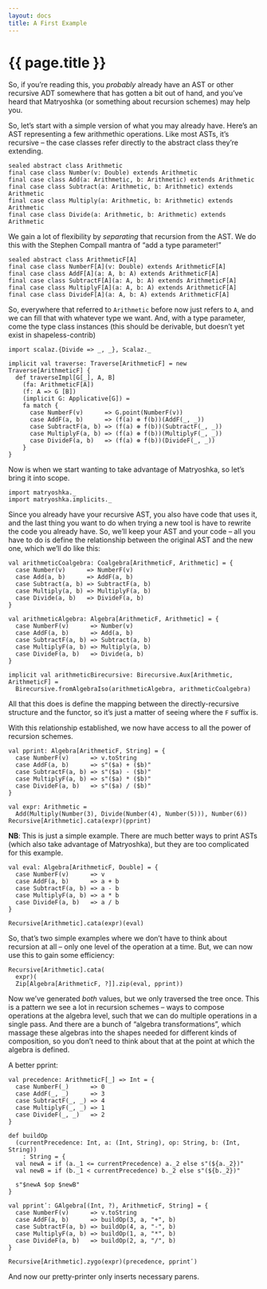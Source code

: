```yaml
---
layout: docs
title: A First Example
---
```


# {{ page.title }}

So, if you’re reading this, you _probably_ already have an AST or other recursive ADT somewhere that has gotten a bit out of hand, and you’ve heard that Matryoshka (or something about recursion schemes) may help you.

So, let’s start with a simple version of what you may already have. Here’s an AST representing a few arithmethic operations. Like most ASTs, it’s recursive – the case classes refer directly to the abstract class they’re extending.

```tut:book
sealed abstract class Arithmetic
final case class Number(v: Double) extends Arithmetic
final case class Add(a: Arithmetic, b: Arithmetic) extends Arithmetic
final case class Subtract(a: Arithmetic, b: Arithmetic) extends Arithmetic
final case class Multiply(a: Arithmetic, b: Arithmetic) extends Arithmetic
final case class Divide(a: Arithmetic, b: Arithmetic) extends Arithmetic
```

We gain a lot of flexibility by _separating_ that recursion from the AST. We do this with the Stephen Compall mantra of “add a type parameter!”

```tut:book
sealed abstract class ArithmeticF[A]
final case class NumberF[A](v: Double) extends ArithmeticF[A]
final case class AddF[A](a: A, b: A) extends ArithmeticF[A]
final case class SubtractF[A](a: A, b: A) extends ArithmeticF[A]
final case class MultiplyF[A](a: A, b: A) extends ArithmeticF[A]
final case class DivideF[A](a: A, b: A) extends ArithmeticF[A]
```

So, everywhere that referred to `Arithmetic` before now just refers to `A`, and we can fill that with whatever type we want. And, with a type parameter, come the type class instances (this should be derivable, but doesn’t yet exist in shapeless-contrib)

```tut:book
import scalaz.{Divide => _, _}, Scalaz._

implicit val traverse: Traverse[ArithmeticF] = new Traverse[ArithmeticF] {
  def traverseImpl[G[_], A, B]
    (fa: ArithmeticF[A])
    (f: A => G [B])
    (implicit G: Applicative[G]) =
    fa match {
      case NumberF(v)      => G.point(NumberF(v))
      case AddF(a, b)      => (f(a) ⊛ f(b))(AddF(_, _))
      case SubtractF(a, b) => (f(a) ⊛ f(b))(SubtractF(_, _))
      case MultiplyF(a, b) => (f(a) ⊛ f(b))(MultiplyF(_, _))
      case DivideF(a, b)   => (f(a) ⊛ f(b))(DivideF(_, _))
    }
}
```

Now is when we start wanting to take advantage of Matryoshka, so let’s bring it into scope.

```tut:book
import matryoshka._
import matryoshka.implicits._
```

Since you already have your recursive AST, you also have code that uses it, and the last thing you want to do when trying a new tool is have to rewrite the code you already have. So, we’ll keep your AST and your code – all you have to do is define the relationship between the original AST and the new one, which we’ll do like this:

```tut:book
val arithmeticCoalgebra: Coalgebra[ArithmeticF, Arithmetic] = {
  case Number(v)      => NumberF(v)
  case Add(a, b)      => AddF(a, b)
  case Subtract(a, b) => SubtractF(a, b)
  case Multiply(a, b) => MultiplyF(a, b)
  case Divide(a, b)   => DivideF(a, b)
}

val arithmeticAlgebra: Algebra[ArithmeticF, Arithmetic] = {
  case NumberF(v)      => Number(v)
  case AddF(a, b)      => Add(a, b)
  case SubtractF(a, b) => Subtract(a, b)
  case MultiplyF(a, b) => Multiply(a, b)
  case DivideF(a, b)   => Divide(a, b)
}

implicit val arithmeticBirecursive: Birecursive.Aux[Arithmetic, ArithmeticF] =
  Birecursive.fromAlgebraIso(arithmeticAlgebra, arithmeticCoalgebra)
```

All that this does is define the mapping between the directly-recursive structure and the functor, so it’s just a matter of seeing where the `F` suffix is.

With this relationship established, we now have access to all the power of recursion schemes.

```tut:book
val pprint: Algebra[ArithmeticF, String] = {
  case NumberF(v)      => v.toString
  case AddF(a, b)      => s"($a) + ($b)"
  case SubtractF(a, b) => s"($a) - ($b)"
  case MultiplyF(a, b) => s"($a) * ($b)"
  case DivideF(a, b)   => s"($a) / ($b)"
}
```

```tut
val expr: Arithmetic =
  Add(Multiply(Number(3), Divide(Number(4), Number(5))), Number(6))
Recursive[Arithmetic].cata(expr)(pprint)
```

**NB**: This is just a simple example. There are much better ways to print ASTs (which also take advantage of Matryoshka), but they are too complicated for this example.

```tut:book
val eval: Algebra[ArithmeticF, Double] = {
  case NumberF(v)      => v
  case AddF(a, b)      => a + b
  case SubtractF(a, b) => a - b
  case MultiplyF(a, b) => a * b
  case DivideF(a, b)   => a / b
}
```

```tut
Recursive[Arithmetic].cata(expr)(eval)
```

So, that’s two simple examples where we don’t have to think about recursion at all – only one level of the operation at a time. But, we can now use this to gain some efficiency:

```tut
Recursive[Arithmetic].cata(
  expr)(
  Zip[Algebra[ArithmeticF, ?]].zip(eval, pprint))
```

Now we’ve generated _both_ values, but we only traversed the tree once. This is a pattern we see a lot in recursion schemes – ways to compose operations at the algebra level, such that we can do multiple operations in a single pass. And there are a bunch of “algebra transformations”, which massage these algebras into the shapes needed for different kinds of composition, so you don’t need to think about that at the point at which the algebra is defined.

A better pprint:

```tut:book
val precedence: ArithmeticF[_] => Int = {
  case NumberF(_)      => 0
  case AddF(_, _)      => 3
  case SubtractF(_, _) => 4
  case MultiplyF(_, _) => 1
  case DivideF(_, _)   => 2
}

def buildOp
  (currentPrecedence: Int, a: (Int, String), op: String, b: (Int, String))
    : String = {
  val newA = if (a._1 <= currentPrecedence) a._2 else s"(${a._2})"
  val newB = if (b._1 < currentPrecedence) b._2 else s"(${b._2})"

  s"$newA $op $newB"
}

val pprintʹ: GAlgebra[(Int, ?), ArithmeticF, String] = {
  case NumberF(v)      => v.toString
  case AddF(a, b)      => buildOp(3, a, "+", b)
  case SubtractF(a, b) => buildOp(4, a, "-", b)
  case MultiplyF(a, b) => buildOp(1, a, "*", b)
  case DivideF(a, b)   => buildOp(2, a, "/", b)
}

Recursive[Arithmetic].zygo(expr)(precedence, pprintʹ)
```

And now our pretty-printer only inserts necessary parens.
